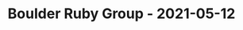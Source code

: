 ---
layout: post
title: Boulder Ruby Group - 2021-05-12
datetime: '2021-05-12T20:00:00-04:00'
name: Boulder Ruby Group
external_url: https://www.meetup.com/boulder_ruby_group/events/276796299/
online_event: true
year_month: 2021-05
---